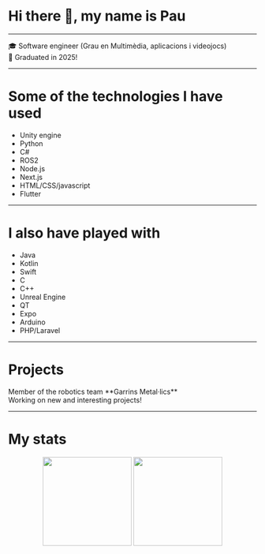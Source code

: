 
<h1>Hi there 👋, my name is Pau</h1>
<hr/>

<p>🎓 Software engineer (Grau en Multimèdia, aplicacions i videojocs)<br/>🎉 Graduated in 2025!</p>

<hr/>

<h1>Some of the technologies I have used</h1>
<ul>
  <li>Unity engine</li>
  <li>Python</li>
  <li>C#</li>
  <li>ROS2</li>
  <li>Node.js</li>
  <li>Next.js</li>
  <li>HTML/CSS/javascript</li>
  <li>Flutter</li>
</ul>
<hr/>

<h1>I also have played with</h1>
<ul>
  <li>Java</li>
  <li>Kotlin</li>
  <li>Swift</li>
  <li>C</li>
  <li>C++</li>
  <li>Unreal Engine</li>
  <li>QT</li>
  <li>Expo</li>
  <li>Arduino</li>
  <li>PHP/Laravel</li>
</ul>  
<hr>
<h1>Projects</h1>
<p>Member of the robotics team **Garrins Metal·lics**</br>Working on new and interesting projects!</p>

---
# My stats
<div align="center">
  <img height="180em" src="https://github-readme-stats.vercel.app/api?username=p41t0&show_icons=true&theme=radical&include_all_commits=true&count_private=true"/>
  <img height="180em" src="https://github-readme-stats.vercel.app/api/top-langs/?username=p41t0&layout=compact&langs_count=6&theme=radical"/>
</div>
